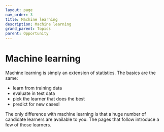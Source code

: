 ```yaml
---
layout: page
nav_order: 3
title: Machine learning
description: Machine learning
grand_parent: Topics
parent: Opportunity
---
```


# Machine learning

Machine learning is simply an extension of statistics. The basics are
the same:

- learn from training data
- evaluate in test data
- pick the learner that does the best
- predict for new cases!

The only difference with machine learning is that a huge number of
candidate learners are available to you. The pages that follow introduce
a few of those learners.
